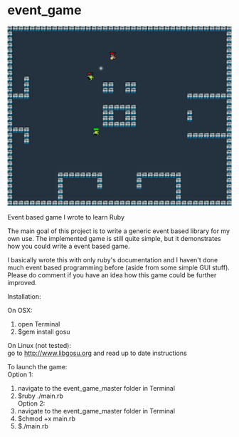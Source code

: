 event_game
==========

![screenshot_image](textures/event_game_screen.png)

Event based game I wrote to learn Ruby

The main goal of this project is to write a generic event based library for my own use.
The implemented game is still quite simple, but it demonstrates how you could write a event based game.

I basically wrote this with only ruby's documentation and I haven't done much event based programming before (aside from some simple GUI stuff). Please do comment if you have an idea how this game could be further improved.

Installation:

On OSX:

1. open Terminal  
2. $gem install gosu  

On Linux (not tested):  
go to http://www.libgosu.org and read up to date instructions  

To launch the game:  
Option 1:  
1. navigate to the event_game_master folder in Terminal  
2. $ruby ./main.rb  
Option 2:  
1. navigate to the event_game_master folder in Terminal  
2. $chmod +x main.rb  
3. $./main.rb  
